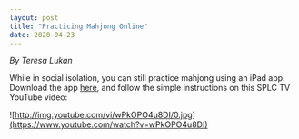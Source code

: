 ```yaml
---
layout: post
title: "Practicing Mahjong Online"
date: 2020-04-23
---
```

*By Teresa Lukan*

While in social isolation, you can still practice mahjong using an iPad app. Download the app [here](https://apps.apple.com/au/app/lets-mahjong/id933694165), and follow the simple instructions on this SPLC TV YouTube video:

![http://img.youtube.com/vi/wPkOPO4u8DI/0.jpg](https://www.youtube.com/watch?v=wPkOPO4u8DI)
